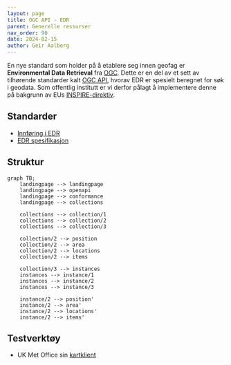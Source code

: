 ```yaml
---
layout: page
title: OGC API - EDR
parent: Generelle ressurser
nav_order: 90
date: 2024-02-15
author: Geir Aalberg
---
```


En nye standard som holder på å etablere seg innen geofag er **Environmental
Data Retrieval** fra [OGC](https://www.ogc.org/). Dette er en del av et sett av
tilhørende standarder kalt [OGC API](https://ogcapi.ogc.org/), hvorav EDR er
spesielt beregnet for søk i geodata. Som offentlig institutt er vi derfor pålagt
å implementere denne på bakgrunn av EUs
[INSPIRE-direktiv](https://knowledge-base.inspire.ec.europa.eu/legislation/inspire-directive_en).

## Standarder

- [Innføring i EDR](https://opengeospatial.github.io/e-learning/ogcapi-edr/text/basic-main.html)
- [EDR spesifikasjon](https://www.ogc.org/standard/ogcapi-edr/)



## Struktur

```mermaid
graph TB;
    landingpage --> landingpage
    landingpage --> openapi
    landingpage --> conformance
    landingpage --> collections

    collections --> collection/1
    collections --> collection/2
    collections --> collection/3

    collection/2 --> position
    collection/2 --> area
    collection/2 --> locations
    collection/2 --> items

    collection/3 --> instances
    instances --> instance/1
    instances --> instance/2
    instances --> instance/3

    instance/2 --> position'
    instance/2 --> area'
    instance/2 --> locations'
    instance/2 --> items'

```

## Testverktøy

- UK Met Office sin [kartklient](https://labs.metoffice.gov.uk/edr/static/html/query.html)
